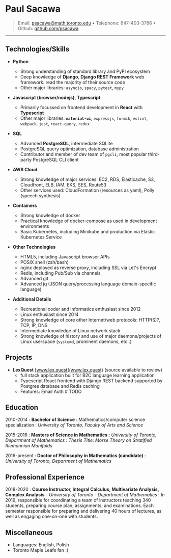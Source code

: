# Paul Sacawa

<!-- > Full Stack Web Developer -->

> Email: <psacawa@math.toronto.edu> • Telephone: 647-403-3786 • Github: [github.com/psacawa](github.com/psacawa)

---

## Technologies/Skills

- **Python**
  - Strong understanding of standard library and PyPI ecosystem
  - Deep knowledge of **Django**, **Django REST Framework**  web framework: read the majority of their source code
  - Other major libraries: `asyncio`, `spacy`, `pytest`, `mypy`
- **Javascript (browser/nodejs), Typescript**
  - Primarily focussed on frontend development in **React** with **Typescript**
  - Other major libraries: **`material-ui`**, `expressjs`, `formik`, `eslint`, `webpack`, `jest`, `react-query`, `redux`
- **SQL**
  - Advanced **PostgreSQL**, intermediate SQLite
  - PostgreSQL query optimization, database administration
  - Contributor and member of dev team of `pgcli`, most popular third-party PostgreSQL CLI client
- **AWS Cloud** 
  - Strong knowledge of major services: EC2, RDS, Elasticache, S3, Cloudfront, ELB, IAM, EKS, SES, Route53
  - Other services used: CloudFormation (resources as yaml), Polly (speech synthesis)
- **Containers**
  - Strong knowledge of docker
  - Practical knowledge of docker-compose as used in development environments
  - Basic Kubernetes, including Minikube and production via Elastic Kubernetes Service
- **Other Technologies**
  - HTML5, including Javascript browser APIs
  - POSIX shell (zsh/bash)
  - nginx deployed as reverse proxy, including SSL via Let's Encrypt
  - Redis, including Pub/Sub via channels
  - Advanced git
  - Advanced jq (JSON query/processing language domain-specific language)

- **Additional Details**
  - Recreational coder and informatics enthusiast since 2012
  - Linux enthusiast since 2014
  - Strong knowledge of core other Internet/web protocols: HTTP(S)?, TCP, IP, DNS
  - Intermediate knowledge of Linux network stack
  - Strong knowledge of history and use of major daemons/projects of Linux userspace (`systemd`, prominent daemons, etc..)

## Projects

- **LexQuest** [www.lex.quest](www.lex.quest) (source available to review)
  - full stack application built for B2C language learning application
  - Typescript React frontend with Django REST backend supported by Postgres database and Redis caching
  - Features: Email Auth  # TODO

## Education

2010-2014
: **Bachelor of Science**
: Mathematics/computer science specialization
: _University of Toronto, Faculty of Arts and Science_

2015-2016
: **Masters of Science in Mathematics**
: _University of Toronto, Department of Mathematics_
: _Thesis Title: Morse Theory on Stratified Riemannian Manifolds_

2016-present
: **Doctor of Philosophy in Mathematics (candidate)**
: _University of Toronto, Department of Mathematics_
 
## Professional Experience

2018-2020
: **Course Instructor, Integral Calculus, Multivariate Analysis, Complex Analysis** - *University of Toronto - Department of Mathematics*
:  In 2019, responsible for coordinating a team of instructors teaching 340 students, preparing course plan, assignments, and examinations. 
Each semester responsible for preparing and delivering 40 hours of lectures, as well as engaging one-on-one with students.

## Miscellaneous

- Languages: English, Polish
- Toronto Maple Leafs fan :(
